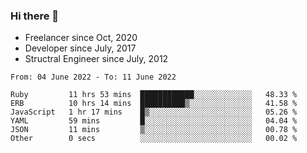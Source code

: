 ### Hi there 👋

- Freelancer since Oct, 2020
- Developer since July, 2017
- Structral Engineer since July, 2012

<!--START_SECTION:waka-->

```text
From: 04 June 2022 - To: 11 June 2022

Ruby         11 hrs 53 mins  ████████████░░░░░░░░░░░░░   48.33 %
ERB          10 hrs 14 mins  ██████████▒░░░░░░░░░░░░░░   41.58 %
JavaScript   1 hr 17 mins    █▒░░░░░░░░░░░░░░░░░░░░░░░   05.26 %
YAML         59 mins         █░░░░░░░░░░░░░░░░░░░░░░░░   04.04 %
JSON         11 mins         ▒░░░░░░░░░░░░░░░░░░░░░░░░   00.78 %
Other        0 secs          ░░░░░░░░░░░░░░░░░░░░░░░░░   00.02 %
```

<!--END_SECTION:waka-->
